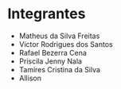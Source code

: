 # Integrantes

- Matheus da Silva Freitas
- Victor Rodrigues dos Santos
- Rafael Bezerra Cena
- Priscila Jenny Nala
- Tamires Cristina da Silva
- Allison
